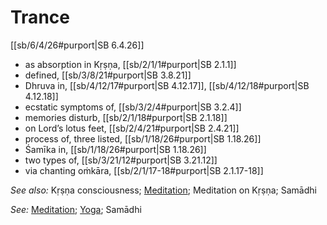 # Trance

[[sb/6/4/26#purport|SB 6.4.26]]

* as absorption in Kṛṣṇa, [[sb/2/1/1#purport|SB 2.1.1]]
* defined, [[sb/3/8/21#purport|SB 3.8.21]]
* Dhruva in, [[sb/4/12/17#purport|SB 4.12.17]], [[sb/4/12/18#purport|SB 4.12.18]]
* ecstatic symptoms of, [[sb/3/2/4#purport|SB 3.2.4]]
* memories disturb, [[sb/2/1/18#purport|SB 2.1.18]]
* on Lord’s lotus feet, [[sb/2/4/21#purport|SB 2.4.21]]
* process of, three listed, [[sb/1/18/26#purport|SB 1.18.26]]
* Śamīka in, [[sb/1/18/26#purport|SB 1.18.26]]
* two types of, [[sb/3/21/12#purport|SB 3.21.12]]
* via chanting oṁkāra, [[sb/2/1/17-18#purport|SB 2.1.17-18]]

*See also:* Kṛṣṇa consciousness; [Meditation](entries/meditation.md); Meditation on Kṛṣṇa; Samādhi

*See:* [Meditation](entries/meditation.md); [Yoga](entries/yoga.md); Samādhi
